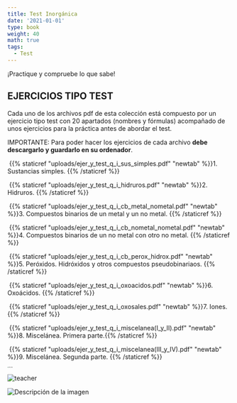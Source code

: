 ```yaml
---
title: Test Inorgánica
date: '2021-01-01'
type: book
weight: 40
math: true
tags:
  - Test
---
```


¡Practique y compruebe lo que sabe!

<!--more-->

## EJERCICIOS TIPO TEST

Cada uno de los archivos pdf de esta colección está compuesto por un ejercicio tipo test con 20 apartados (nombres y fórmulas) acompañado de unos ejercicios para la práctica antes de abordar el test.

IMPORTANTE: Para poder hacer los ejercicios de cada archivo  **debe descargarlo y guardarlo en su ordenador**.   

​      {{% staticref "uploads/ejer_y_test_q_i_sus_simples.pdf" "newtab" %}}1. Sustancias simples.  {{% /staticref %}}<br>

​      {{% staticref "uploads/ejer_y_test_q_i_hidruros.pdf" "newtab" %}}2. Hidruros.   {{% /staticref %}}<br>

​      {{% staticref "uploads/ejer_y_test_q_i_cb_metal_nometal.pdf" "newtab" %}}3. Compuestos binarios de un metal y un no metal.  {{% /staticref %}}

​      {{% staticref "uploads/ejer_y_test_q_i_cb_nometal_nometal.pdf" "newtab" %}}4. Compuestos binarios de un no metal con otro no metal.   {{% /staticref %}}

​      {{% staticref "uploads/ejer_y_test_q_i_cb_perox_hidrox.pdf" "newtab" %}}5. Peróxidos. Hidróxidos y otros compuestos pseudobinariaos.  {{% /staticref %}}

​     {{% staticref "uploads/ejer_y_test_q_i_oxoacidos.pdf" "newtab" %}}6. Oxoácidos.  {{% /staticref %}}

​     {{% staticref "uploads/ejer_y_test_q_i_oxosales.pdf" "newtab" %}}7. Iones.  {{% /staticref %}}

​     {{% staticref "uploads/ejer_y_test_q_i_miscelanea(I_y_II).pdf" "newtab" %}}8. Miscelánea. Primera parte.{{% /staticref %}}

​     {{% staticref "uploads/ejer_y_test_q_i_miscelanea(III_y_IV).pdf" "newtab" %}}9. Miscelánea. Segunda parte.   {{% /staticref %}}





<img src="C:/Users/Usuario/OneDrive/Documentos/GitHub/nomenclaturaquimica/assets/media/port_cnqi.jpg" alt="port_cnqi" style="zoom:15%;" />

![teacher](C:\Users\Usuario\OneDrive\Documentos\GitHub\nomenclaturaquimica\assets\media\teacher.svg)

<image src="/nomenclaturaquimica/assets/media/teacher.svg" alt="Descripción de la imagen">
